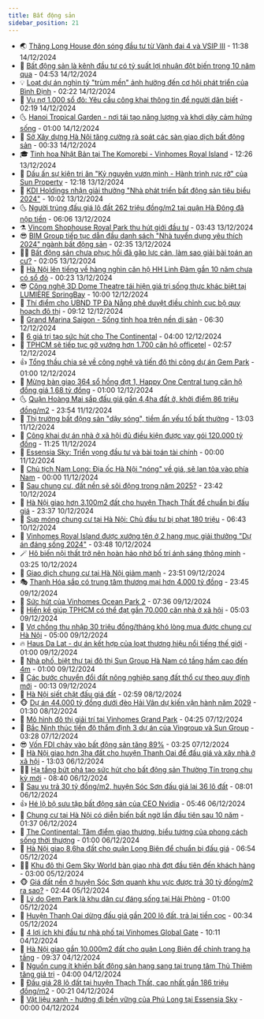 ```yaml
---
title: Bất động sản
sidebar_position: 21
---
```


<!-- dantri-bat-dong-san:START -->
- 🌏 [Thăng Long House đón sóng đầu tư từ Vành đai 4 và VSIP III](https://dantri.com.vn/bat-dong-san/thang-long-house-don-song-dau-tu-tu-vanh-dai-4-va-vsip-iii-20241214181837138.htm) - 11:38 14/12/2024
- 👹 [Bất động sản là kênh đầu tư có tỷ suất lợi nhuận đột biến trong 10 năm qua](https://dantri.com.vn/bat-dong-san/bat-dong-san-la-kenh-dau-tu-co-ty-suat-loi-nhuan-dot-bien-trong-10-nam-qua-20241214114604073.htm) - 04:53 14/12/2024
- 💡 [Loạt dự án nghìn tỷ &quot;trùm mền&quot; ảnh hưởng đến cơ hội phát triển của Bình Định](https://dantri.com.vn/bat-dong-san/loat-du-an-nghin-ty-trum-men-anh-huong-den-co-hoi-phat-trien-cua-binh-dinh-20241212224700144.htm) - 02:22 14/12/2024
- 🌋 [Vụ nợ 1.000 sổ đỏ: Yêu cầu công khai thông tin để người dân biết](https://dantri.com.vn/bat-dong-san/vu-no-1000-so-do-yeu-cau-cong-khai-thong-tin-de-nguoi-dan-biet-20241212151834414.htm) - 02:19 14/12/2024
- 🌜 [Hanoi Tropical Garden - nơi tái tạo năng lượng và khơi dậy cảm hứng sống](https://dantri.com.vn/bat-dong-san/hanoi-tropical-garden-noi-tai-tao-nang-luong-va-khoi-day-cam-hung-song-20241213190857760.htm) - 01:00 14/12/2024
- 💃 [Sở Xây dựng Hà Nội tăng cường rà soát các sàn giao dịch bất động sản](https://dantri.com.vn/bat-dong-san/so-xay-dung-ha-noi-tang-cuong-ra-soat-cac-san-giao-dich-bat-dong-san-20241213151433723.htm) - 00:33 14/12/2024
- 🎓 [Tinh hoa Nhật Bản tại The Komorebi - Vinhomes Royal Island](https://dantri.com.vn/bat-dong-san/tinh-hoa-nhat-ban-tai-the-komorebi-vinhomes-royal-island-20241213192144586.htm) - 12:26 13/12/2024
- 🌝 [Dấu ấn sự kiện tri ân &quot;Kỷ nguyên vươn mình - Hành trình rực rỡ&quot; của Sun Property](https://dantri.com.vn/bat-dong-san/dau-an-su-kien-tri-an-ky-nguyen-vuon-minh-hanh-trinh-ruc-ro-cua-sun-property-20241213191342563.htm) - 12:18 13/12/2024
- 🧐 [KDI Holdings nhận giải thưởng &quot;Nhà phát triển bất động sản tiêu biểu 2024&quot;](https://dantri.com.vn/bat-dong-san/kdi-holdings-nhan-giai-thuong-nha-phat-trien-bat-dong-san-tieu-bieu-2024-20241213164432495.htm) - 10:02 13/12/2024
- 🌜 [Người trúng đấu giá lô đất 262 triệu đồng/m2 tại quận Hà Đông đã nộp tiền](https://dantri.com.vn/bat-dong-san/nguoi-trung-dau-gia-lo-dat-262-trieu-dongm2-tai-quan-ha-dong-da-nop-tien-20241213121306986.htm) - 06:06 13/12/2024
- ⚗️ [Vincom Shophouse Royal Park thu hút giới đầu tư](https://dantri.com.vn/bat-dong-san/vincom-shophouse-royal-park-thu-hut-gioi-dau-tu-20241213102534636.htm) - 03:43 13/12/2024
- 😎 [BIM Group tiếp tục dẫn đầu danh sách &quot;Nhà tuyển dụng yêu thích 2024&quot; ngành bất động sản](https://dantri.com.vn/bat-dong-san/bim-group-tiep-tuc-dan-dau-danh-sach-nha-tuyen-dung-yeu-thich-2024-nganh-bat-dong-san-20241213090509753.htm) - 02:35 13/12/2024
- 🧑‍🏫 [Bất động sản chưa phục hồi đã gặp lực cản, làm sao giải bài toán an cư?](https://dantri.com.vn/bat-dong-san/bat-dong-san-chua-phuc-hoi-da-gap-luc-can-lam-sao-giai-bai-toan-an-cu-20241213074718219.htm) - 02:05 13/12/2024
- 💪 [Hà Nội lên tiếng về hàng nghìn căn hộ HH Linh Đàm gần 10 năm chưa có sổ đỏ](https://dantri.com.vn/bat-dong-san/ha-noi-len-tieng-ve-hang-nghin-can-ho-hh-linh-dam-gan-10-nam-chua-co-so-do-20241213011948570.htm) - 00:23 13/12/2024
- 😎 [Công nghệ 3D Dome Theatre tái hiện giá trị sống thực khác biệt tại LUMIÈRE SpringBay](https://dantri.com.vn/bat-dong-san/cong-nghe-3d-dome-theatre-tai-hien-gia-tri-song-thuc-khac-biet-tai-lumiere-springbay-20241212160026033.htm) - 10:00 12/12/2024
- 🧠 [Thí điểm cho UBND TP Đà Nẵng phê duyệt điều chỉnh cục bộ quy hoạch đô thị](https://dantri.com.vn/bat-dong-san/thi-diem-cho-ubnd-tp-da-nang-phe-duyet-dieu-chinh-cuc-bo-quy-hoach-do-thi-20241212120150032.htm) - 09:12 12/12/2024
- 🧰 [Grand Marina Saigon - Sống tinh hoa trên nền di sản](https://dantri.com.vn/bat-dong-san/grand-marina-saigon-song-tinh-hoa-tren-nen-di-san-20241212120038016.htm) - 06:30 12/12/2024
- 🤩 [6 giá trị tạo sức hút cho The Continental](https://dantri.com.vn/bat-dong-san/6-gia-tri-tao-suc-hut-cho-the-continental-20241212103712235.htm) - 04:00 12/12/2024
- 🦆 [TPHCM sẽ tiếp tục gỡ vướng hơn 1.700 căn hộ officetel](https://dantri.com.vn/bat-dong-san/tphcm-se-tiep-tuc-go-vuong-hon-1700-can-ho-officetel-20241212065054440.htm) - 02:57 12/12/2024
- 👍 [Tổng thầu chia sẻ về công nghệ và tiến độ thi công dự án Gem Park](https://dantri.com.vn/bat-dong-san/tong-thau-chia-se-ve-cong-nghe-va-tien-do-thi-cong-du-an-gem-park-20241211222911223.htm) - 01:00 12/12/2024
- 🙉 [Mừng bàn giao 364 sổ hồng đợt 1, Happy One Central tung căn hộ đồng giá 1,68 tỷ đồng](https://dantri.com.vn/bat-dong-san/mung-ban-giao-364-so-hong-dot-1-happy-one-central-tung-can-ho-dong-gia-168-ty-dong-20241211223347433.htm) - 01:00 12/12/2024
- 🌜 [Quận Hoàng Mai sắp đấu giá gần 4,4ha đất ở, khởi điểm 86 triệu đồng/m2](https://dantri.com.vn/bat-dong-san/quan-hoang-mai-sap-dau-gia-gan-44ha-dat-o-khoi-diem-86-trieu-dongm2-20241212021726897.htm) - 23:54 11/12/2024
- 🌋 [Thị trường bất động sản &quot;dậy sóng&quot;, tiềm ẩn yếu tố bất thường](https://dantri.com.vn/bat-dong-san/thi-truong-bat-dong-san-day-song-tiem-an-yeu-to-bat-thuong-20241211164653693.htm) - 13:03 11/12/2024
- 🥰 [Công khai dự án nhà ở xã hội đủ điều kiện được vay gói 120.000 tỷ đồng](https://dantri.com.vn/bat-dong-san/cong-khai-du-an-nha-o-xa-hoi-du-dieu-kien-duoc-vay-goi-120000-ty-dong-20241211163405633.htm) - 11:25 11/12/2024
- 💯 [Essensia Sky: Triển vọng đầu tư và bài toán tài chính](https://dantri.com.vn/bat-dong-san/essensia-sky-trien-vong-dau-tu-va-bai-toan-tai-chinh-20241210224014847.htm) - 00:00 11/12/2024
- 🤩 [Chủ tịch Nam Long: Địa ốc Hà Nội &quot;nóng&quot; về giá, sẽ lan tỏa vào phía Nam](https://dantri.com.vn/bat-dong-san/chu-tich-nam-long-dia-oc-ha-noi-nong-ve-gia-se-lan-toa-vao-phia-nam-20241210171532757.htm) - 00:00 11/12/2024
- 💄 [Sau chung cư, đất nền sẽ sôi động trong năm 2025?](https://dantri.com.vn/bat-dong-san/sau-chung-cu-dat-nen-se-soi-dong-trong-nam-2025-20241211025754421.htm) - 23:42 10/12/2024
- 🦍 [Hà Nội giao hơn 3.100m2 đất cho huyện Thạch Thất để chuẩn bị đấu giá](https://dantri.com.vn/bat-dong-san/ha-noi-giao-hon-3100m2-dat-cho-huyen-thach-that-de-chuan-bi-dau-gia-20241210144944326.htm) - 23:37 10/12/2024
- 🎡 [Sụp móng chung cư tại Hà Nội: Chủ đầu tư bị phạt 180 triệu](https://dantri.com.vn/bat-dong-san/sup-mong-chung-cu-tai-ha-noi-chu-dau-tu-bi-phat-180-trieu-20241210124524498.htm) - 06:43 10/12/2024
- 🐎 [Vinhomes Royal Island được xướng tên ở 2 hạng mục giải thưởng &quot;Dự án đáng sống 2024&quot;](https://dantri.com.vn/bat-dong-san/vinhomes-royal-island-duoc-xuong-ten-o-2-hang-muc-giai-thuong-du-an-dang-song-2024-20241210103958199.htm) - 03:48 10/12/2024
- 🪄 [Hô biến nội thất trở nên hoàn hảo nhờ bố trí ánh sáng thông minh](https://dantri.com.vn/bat-dong-san/ho-bien-noi-that-tro-nen-hoan-hao-nho-bo-tri-anh-sang-thong-minh-20241210094446598.htm) - 03:25 10/12/2024
- 💼 [Giao dịch chung cư tại Hà Nội giảm mạnh](https://dantri.com.vn/bat-dong-san/giao-dich-chung-cu-tai-ha-noi-giam-manh-20241210015520874.htm) - 23:51 09/12/2024
- 🎭 [Thanh Hóa sắp có trung tâm thương mại hơn 4.000 tỷ đồng](https://dantri.com.vn/bat-dong-san/thanh-hoa-sap-co-trung-tam-thuong-mai-hon-4000-ty-dong-20241209173122579.htm) - 23:45 09/12/2024
- 🐻 [Sức hút của Vinhomes Ocean Park 2](https://dantri.com.vn/bat-dong-san/suc-hut-cua-vinhomes-ocean-park-2-20241209141929337.htm) - 07:36 09/12/2024
- 💃 [Hiến kế giúp TPHCM có thể đạt gần 70.000 căn nhà ở xã hội](https://dantri.com.vn/bat-dong-san/hien-ke-giup-tphcm-co-the-dat-gan-70000-can-nha-o-xa-hoi-20241209104011888.htm) - 05:03 09/12/2024
- 🦣 [Vợ chồng thu nhập 30 triệu đồng/tháng khó lòng mua được chung cư Hà Nội](https://dantri.com.vn/bat-dong-san/vo-chong-thu-nhap-30-trieu-dongthang-kho-long-mua-duoc-chung-cu-ha-noi-20241209111945482.htm) - 05:00 09/12/2024
- 🔥 [Haus Da Lat - dự án kết hợp của loạt thương hiệu nổi tiếng thế giới](https://dantri.com.vn/bat-dong-san/haus-da-lat-du-an-ket-hop-cua-loat-thuong-hieu-noi-tieng-the-gioi-20241208222439129.htm) - 01:00 09/12/2024
- 🤩 [Nhà phố, biệt thự tại đô thị Sun Group Hà Nam có tầng hầm cao đến 4m](https://dantri.com.vn/bat-dong-san/nha-pho-biet-thu-tai-do-thi-sun-group-ha-nam-co-tang-ham-cao-den-4m-20241207160039040.htm) - 01:00 09/12/2024
- 🥳 [Các bước chuyển đổi đất nông nghiệp sang đất thổ cư theo quy định mới](https://dantri.com.vn/bat-dong-san/cac-buoc-chuyen-doi-dat-nong-nghiep-sang-dat-tho-cu-theo-quy-dinh-moi-20241209030950003.htm) - 00:13 09/12/2024
- 🤗 [Hà Nội siết chặt đấu giá đất](https://dantri.com.vn/bat-dong-san/ha-noi-siet-chat-dau-gia-dat-20241208094317555.htm) - 02:59 08/12/2024
- 🐵 [Dự án 44.000 tỷ đồng dưới đèo Hải Vân dự kiến vận hành năm 2029](https://dantri.com.vn/bat-dong-san/du-an-44000-ty-dong-duoi-deo-hai-van-du-kien-van-hanh-nam-2029-20241207134310749.htm) - 01:30 08/12/2024
- 🤖 [Mô hình đô thị giải trí tại Vinhomes Grand Park](https://dantri.com.vn/bat-dong-san/mo-hinh-do-thi-giai-tri-tai-vinhomes-grand-park-20241207104304248.htm) - 04:25 07/12/2024
- 👺 [Bắc Ninh thúc tiến độ thẩm định 3 dự án của Vingroup và Sun Group](https://dantri.com.vn/bat-dong-san/bac-ninh-thuc-tien-do-tham-dinh-3-du-an-cua-vingroup-va-sun-group-20241207101958585.htm) - 03:28 07/12/2024
- 😎 [Vốn FDI chảy vào bất động sản tăng 89%](https://dantri.com.vn/bat-dong-san/von-fdi-chay-vao-bat-dong-san-tang-89-20241207100751399.htm) - 03:25 07/12/2024
- 🤠 [Hà Nội giao hơn 3ha đất cho huyện Thanh Oai để đấu giá và xây nhà ở xã hội](https://dantri.com.vn/bat-dong-san/ha-noi-giao-hon-3ha-dat-cho-huyen-thanh-oai-de-dau-gia-va-xay-nha-o-xa-hoi-20241206144027465.htm) - 13:03 06/12/2024
- 👨‍🏫 [Hạ tầng bứt phá tạo sức hút cho bất động sản Thường Tín trong chu kỳ mới](https://dantri.com.vn/bat-dong-san/ha-tang-but-pha-tao-suc-hut-cho-bat-dong-san-thuong-tin-trong-chu-ky-moi-20241206151402446.htm) - 08:40 06/12/2024
- 🧰 [Sau vụ trả 30 tỷ đồng/m2, huyện Sóc Sơn đấu giá lại 36 lô đất](https://dantri.com.vn/bat-dong-san/sau-vu-tra-30-ty-dongm2-huyen-soc-son-dau-gia-lai-36-lo-dat-20241206143514603.htm) - 08:01 06/12/2024
- 👍 [Hé lộ bộ sưu tập bất động sản của CEO Nvidia](https://dantri.com.vn/bat-dong-san/he-lo-bo-suu-tap-bat-dong-san-cua-ceo-nvidia-20241206111438710.htm) - 05:46 06/12/2024
- 🌈 [Chung cư tại Hà Nội có diễn biến bất ngờ lần đầu tiên sau 10 năm](https://dantri.com.vn/bat-dong-san/chung-cu-tai-ha-noi-co-dien-bien-bat-ngo-lan-dau-tien-sau-10-nam-20241206062108779.htm) - 01:37 06/12/2024
- 🐲 [The Continental: Tâm điểm giao thương, biểu tượng của phong cách sống thời thượng](https://dantri.com.vn/bat-dong-san/the-continental-tam-diem-giao-thuong-bieu-tuong-cua-phong-cach-song-thoi-thuong-20241205202231448.htm) - 01:00 06/12/2024
- 💄 [Hà Nội giao 8,6ha đất cho quận Long Biên để chuẩn bị đấu giá](https://dantri.com.vn/bat-dong-san/ha-noi-giao-86ha-dat-cho-quan-long-bien-de-chuan-bi-dau-gia-20241205091555062.htm) - 06:54 05/12/2024
- 👨‍🏫 [Khu đô thị Gem Sky World bàn giao nhà đợt đầu tiên đến khách hàng](https://dantri.com.vn/bat-dong-san/khu-do-thi-gem-sky-world-ban-giao-nha-dot-dau-tien-den-khach-hang-20241205083643990.htm) - 03:00 05/12/2024
- 🐵 [Giá đất nền ở huyện Sóc Sơn quanh khu vực được trả 30 tỷ đồng/m2 ra sao?](https://dantri.com.vn/bat-dong-san/gia-dat-nen-o-huyen-soc-son-quanh-khu-vuc-duoc-tra-30-ty-dongm2-ra-sao-20241204165934104.htm) - 02:44 05/12/2024
- 🎉 [Lý do Gem Park là khu dân cư đáng sống tại Hải Phòng](https://dantri.com.vn/bat-dong-san/ly-do-gem-park-la-khu-dan-cu-dang-song-tai-hai-phong-20241204210302089.htm) - 01:00 05/12/2024
- 💫 [Huyện Thanh Oai dừng đấu giá gần 200 lô đất, trả lại tiền cọc](https://dantri.com.vn/bat-dong-san/huyen-thanh-oai-dung-dau-gia-gan-200-lo-dat-tra-lai-tien-coc-20241205004534992.htm) - 00:34 05/12/2024
- 🦄 [4 lợi ích khi đầu tư nhà phố tại Vinhomes Global Gate](https://dantri.com.vn/bat-dong-san/4-loi-ich-khi-dau-tu-nha-pho-tai-vinhomes-global-gate-20241204170307735.htm) - 10:11 04/12/2024
- 🌮 [Hà Nội giao gần 10.000m2 đất cho quận Long Biên để chỉnh trang hạ tầng](https://dantri.com.vn/bat-dong-san/ha-noi-giao-gan-10000m2-dat-cho-quan-long-bien-de-chinh-trang-ha-tang-20241204144822898.htm) - 09:37 04/12/2024
- 💯 [Nguồn cung ít khiến bất động sản hạng sang tại trung tâm Thủ Thiêm tăng giá trị](https://dantri.com.vn/bat-dong-san/nguon-cung-it-khien-bat-dong-san-hang-sang-tai-trung-tam-thu-thiem-tang-gia-tri-20241204104602634.htm) - 04:00 04/12/2024
- 🌊 [Đấu giá 28 lô đất tại huyện Thạch Thất, cao nhất gần 186 triệu đồng/m2](https://dantri.com.vn/bat-dong-san/dau-gia-28-lo-dat-tai-huyen-thach-that-cao-nhat-gan-186-trieu-dongm2-20241204004714843.htm) - 00:21 04/12/2024
- 🤖 [Vật liệu xanh - hướng đi bền vững của Phú Long tại Essensia Sky](https://dantri.com.vn/bat-dong-san/vat-lieu-xanh-huong-di-ben-vung-cua-phu-long-tai-essensia-sky-20241203231239829.htm) - 00:00 04/12/2024<!-- dantri-bat-dong-san:END -->
